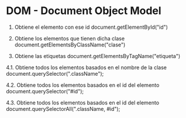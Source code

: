 # DOM - Document Object Model

1. Obtiene el elemento con ese id document.getElementById("id")

2. Obtiene los elementos que tienen dicha clase document.getElementsByClassName("clase")

3. Obtiene las etiquetas document.getElementsByTagName("etiqueta")

4.1. Obtiene todos los elementos basados ​​en el nombre de la clase document.querySelector(".className");

4.2. Obtiene todos los elementos basados ​​en el id del elemento document.querySelector("#id");

4.3. Obtiene todos los elementos basados ​​en el id del elemento document.querySelectorAll(".className, #id");